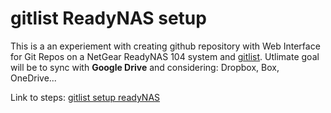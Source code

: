 # gitlist ReadyNAS setup

This is a an experiement with creating github repository with Web Interface for Git Repos on a NetGear ReadyNAS 104 system and [gitlist](https://github.com/klaussilveira/gitlist). Utlimate goal will be to sync with **Google Drive** and considering: Dropbox, Box, OneDrive...

Link to steps: [gitlist setup readyNAS](gitlist_setup_readyNAS.md)
